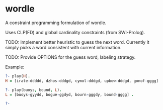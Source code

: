 # wordle
A constraint programming formulation of wordle.

Uses CLP(FD) and global cardinality constraints (from SWI-Prolog).

TODO: Implement better heuristic to guess the next word. Currently it simply picks
a word consistent with current information.

TODO: Provide OPTIONS for the guess word, labeling strategy.

Example:
```prolog
?- play(H).
H = [irate-ddddd, dzhos-dddgd, cymol-dddgd, upbow-dddgd, gonof-gggg] 

?- play(buoys, bound, L).
L = [buoys-gyydd, bogue-ggdyd, bourn-gggdy, bound-gggg] .

?- 
```
